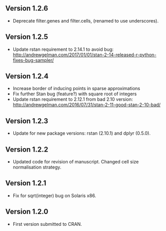 ## Version 1.2.6
- Deprecate filter.genes and filter.cells, (renamed to use underscores).

## Version 1.2.5
- Update rstan requirement to 2.14.1 to avoid bug: http://andrewgelman.com/2017/01/01/stan-2-14-released-r-python-fixes-bug-sampler/

## Version 1.2.4
- Increase border of inducing points in sparse approximations
- Fix further Stan bug (feature?) with square root of integers
- Update rstan requirement to 2.12.1 from bad 2.10 version: http://andrewgelman.com/2016/07/31/stan-2-11-good-stan-2-10-bad/

## Version 1.2.3
- Update for new package versions: rstan (2.10.1) and dplyr (0.5.0).

## Version 1.2.2
- Updated code for revision of manuscript. Changed cell size normalisation
  strategy.

## Version 1.2.1
- Fix for sqrt(integer) bug on Solaris x86.

## Version 1.2.0
- First version submitted to CRAN.
